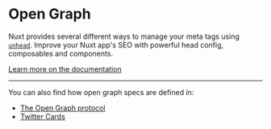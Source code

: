 # Open Graph

Nuxt provides several different ways to manage your meta tags using [`unhead`](https://unhead.harlanzw.com/). Improve your Nuxt app's SEO with powerful head config, composables and components.

[Learn more on the documentation](https://nuxt.com/docs/getting-started/seo-meta)

---

You can also find how open graph specs are defined in:

- [The Open Graph protocol](https://ogp.me/)
- [Twitter Cards](https://developer.twitter.com/en/docs/twitter-for-websites/cards/guides/getting-started)

<!-- and maybe also add reference to SEO modules(https://nuxt.com/modules?category=SEO) ? -->
